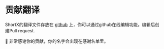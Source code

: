 # 贡献翻译

ShortX的翻译文件存放在 [github](https://github.com/ShortX-Repo/ShortX-i18n) 上，你可以通过github在线编辑功能，编辑后创建Pull request.

👏 非常感谢你的贡献，你的名字会出现在感谢名单里。
